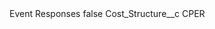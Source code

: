 <?xml version="1.0" encoding="UTF-8"?>
<CustomMetadata xmlns="http://soap.sforce.com/2006/04/metadata" xmlns:xsi="http://www.w3.org/2001/XMLSchema-instance" xmlns:xsd="http://www.w3.org/2001/XMLSchema">
    <label>Event Responses</label>
    <protected>false</protected>
    <values>
        <field>Cost_Structure__c</field>
        <value xsi:type="xsd:string">CPER</value>
    </values>
</CustomMetadata>
